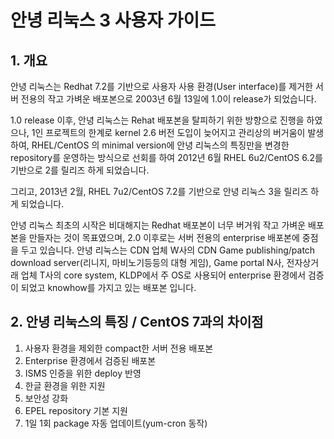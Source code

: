 안녕 리눅스 3 사용자 가이드
=======

## 1. 개요

안녕 리눅스는 Redhat 7.2를 기반으로 사용자 사용 환경(User interface)를 제거한 서버 전용의 작고 가벼운 배포본으로 2003년 6월 13일에 1.0이 release가 되었습니다.

1.0 release 이후, 안녕 리눅스는 Rehat 배포본을 탈피하기 위한 방향으로 진행을 하였으나, 1인 프로젝트의 한계로 kernel 2.6 버전 도입이 늦어지고 관리상의 버거움이 발생하여, RHEL/CentOS 의 minimal version에 안녕 리눅스의 특징만을 변경한 repository를 운영하는 방식으로 선회를 하여 2012년 6월 RHEL 6u2/CentOS 6.2를 기반으로 2를 릴리즈 하게 되었습니다.

그리고, 2013년 2월, RHEL 7u2/CentOS 7.2를 기반으로 안녕 리눅스 3을 릴리즈 하게 되었습니다.

안녕 리눅스 최초의 시작은 비대해지는 Redhat 배포본이 너무 버거워 작고 가벼운 배포본을 만들자는 것이 목표였으며, 2.0 이후로는 서버 전용의 enterprise 배포본에 중점을 두고 있습니다. 안녕 리눅스는 CDN  업체 W사의 CDN Game publishing/patch download server(리니지, 마비노기등등의 대형 게임), Game portal N사, 전자상거래 업체 T사의 core system, KLDP에서 주 OS로 사용되어 enterprise 환경에서 검증이 되었고 knowhow를 가지고 있는 배포본 입니다.


## 2. 안녕 리눅스의 특징 / CentOS 7과의 차이점

1. 사용자 환경을 제외한 compact한 서버 전용 배포본
2. Enterprise 환경에서 검증된 배포본
3. ISMS 인증을 위한 deploy 반영
4. 한글 환경을 위한 지원
5. 보안성 강화
6. EPEL repository 기본 지원
7. 1일 1회 package 자동 업데이트(yum-cron 동작)
